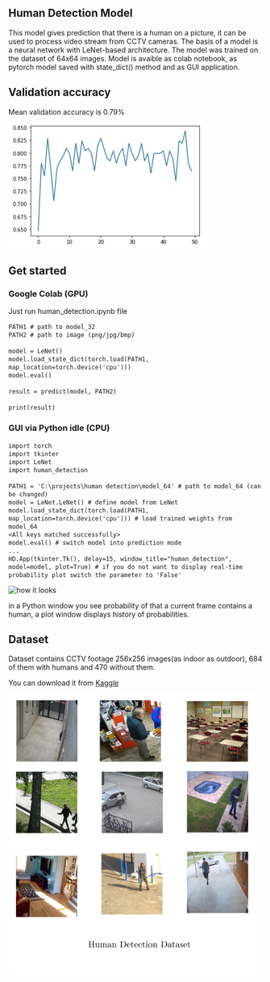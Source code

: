 ## Human Detection Model

This model gives prediction that there is a human on a picture, it can be used to process video stream from CCTV cameras.
The basis of a model is a neural network with LeNet-based architecture. The model was trained on the dataset of 64x64 images. Model is avaible as colab notebook, as pytorch model saved with state_dict() method and as GUI application.

## Validation accuracy

Mean validation accuracy is 0.79%

![validation accuracy](https://github.com/constantin50/machine_learning/blob/master/human_detection/eyE35WNwJzw.jpg)


## Get started

### Google Colab (GPU)

Just run human_detection.ipynb file

```
PATH1 # path to model_32
PATH2 # path to image (png/jpg/bmp) 

model = LeNet()
model.load_state_dict(torch.load(PATH1, map_location=torch.device('cpu')))
model.eval()

result = predict(model, PATH2) 

print(result)
```

### GUI via Python idle (CPU)

```
import torch
import tkinter
import LeNet
import human_detection

PATH1 = 'C:\projects\human detection\model_64' # path to model_64 (can be changed)
model = LeNet.LeNet() # define model from LeNet 
model.load_state_dict(torch.load(PATH1, map_location=torch.device('cpu'))) # load trained weights from model_64
<All keys matched successfully>
model.eval() # switch model into prediction mode
...
HD.App(tkinter.Tk(), delay=15, window_title="human_detection", model=model, plot=True) # if you do not want to display real-time probability plot switch the parameter to 'False'
```

![how it looks](https://github.com/constantin50/machine_learning/blob/master/human_detection/demo.gif)

in a Python window you see probability of that a current frame contains a human, a plot window displays history of probabilities.  

## Dataset 

Dataset contains CCTV footage 256x256 images(as indoor as outdoor), 684 of them with humans and 470 without them.

You can download it from [Kaggle](https://www.kaggle.com/constantinwerner/human-detection-dataset)

![image](https://github.com/constantin50/machine_learning/blob/master/human_detection/thumbnail.png)
